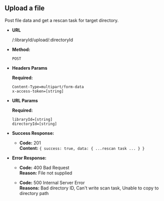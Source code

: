 **Upload a file**
----
  Post file data and get a rescan task for target directory.

* **URL**

  /:libraryId/upload/:directoryId

* **Method:**

  `POST`

*  **Headers Params**

   **Required:**

   `Content-Type=multipart/form-data`<br />
   `x-access-token=[string]`

*  **URL Params**

   **Required:**

   `libraryId=[string]`<br />
   `directoryId=[string]`<br />

* **Success Response:**

  * **Code:** 201 <br />
    **Content:** `{ success: true, data: { ...rescan task ... } }`


* **Error Response:**

  * **Code:** 400 Bad Request <br />
    **Reason:** File not supplied

  * **Code:** 500 Internal Server Error <br />
    **Reasons:** Bad directory ID, Can't write scan task, Unable to copy to directory path

